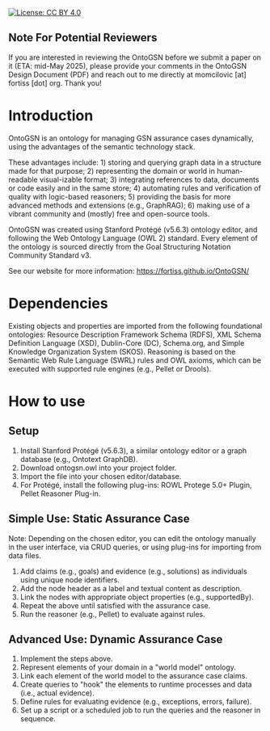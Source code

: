 [![License: CC BY 4.0](https://img.shields.io/badge/License-CC%20BY%204.0-lightgrey.svg)](https://creativecommons.org/licenses/by/4.0/)

## Note For Potential Reviewers
If you are interested in reviewing the OntoGSN before we submit a paper on it (ETA: mid-May 2025), please provide your comments in the OntoGSN Design Document (PDF) and reach out to me directly at momcilovic [at] fortiss [dot] org. Thank you!

# Introduction
OntoGSN is an ontology for managing GSN assurance cases dynamically, using the advantages of the semantic technology stack. 

These advantages include: 1)	storing and querying graph data in a structure made for that purpose; 2) representing the domain or world in human-readable visual-izable format; 3) integrating references to data, documents or code easily and in the same store; 4) automating rules and verification of quality with logic-based reasoners; 5)	providing the basis for more advanced methods and extensions (e.g., GraphRAG); 6)	making use of a vibrant community and (mostly) free and open-source tools.

OntoGSN was created using Stanford Protégé (v5.6.3) ontology editor, and following the Web Ontology Language (OWL 2)  standard. Every element of the ontology is sourced directly from the Goal Structuring Notation Community Standard v3.

See our website for more information: https://fortiss.github.io/OntoGSN/

# Dependencies
Existing objects and properties are imported from the following foundational ontologies: Resource Description Framework Schema (RDFS), XML Schema Definition Language (XSD), Dublin-Core (DC), Schema.org, and Simple Knowledge Organization System (SKOS). Reasoning is based on the Semantic Web Rule Language (SWRL)  rules and OWL axioms, which can be executed with supported rule engines (e.g., Pellet or Drools).

# How to use
## Setup
1. Install Stanford Protégé (v5.6.3), a similar ontology editor or a graph database (e.g., Ontotext GraphDB).
2. Download ontogsn.owl into your project folder.
3. Import the file into your chosen editor/database.
4. For Protégé, install the following plug-ins: ROWL Protege 5.0+ Plugin, Pellet Reasoner Plug-in.
## Simple Use: Static Assurance Case
Note: Depending on the chosen editor, you can edit the ontology manually in the user interface, via CRUD queries, or using plug-ins for importing from data files.
1. Add claims (e.g., goals) and evidence (e.g., solutions) as individuals using unique node identifiers.
2. Add the node header as a label and textual content as description.
3. Link the nodes with appropriate object properties (e.g., supportedBy).
4. Repeat the above until satisfied with the assurance case.
5. Run the reasoner (e.g., Pellet) to evaluate against rules.
## Advanced Use: Dynamic Assurance Case
1. Implement the steps above.
2. Represent elements of your domain in a "world model" ontology.
3. Link each element of the world model to the assurance case claims.
4. Create queries to "hook" the elements to runtime processes and data (i.e., actual evidence).
5. Define rules for evaluating evidence (e.g., exceptions, errors, failure).
6. Set up a script or a scheduled job to run the queries and the reasoner in sequence.
